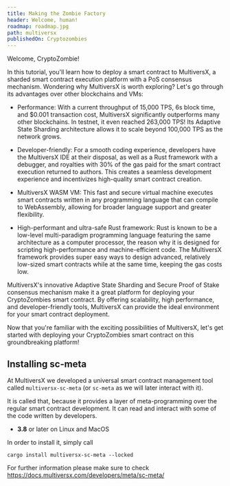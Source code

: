 ```yaml
---
title: Making the Zombie Factory
header: Welcome, human!
roadmap: roadmap.jpg
path: multiversx
publishedOn: Cryptozombies
---
```


Welcome, CryptoZombie!

In this tutorial, you'll learn how to deploy a smart contract to MultiversX, a sharded smart contract execution platform with a PoS consensus mechanism. Wondering why MultiversX is worth exploring? Let's go through its advantages over other blockchains and VMs:

 - Performance: With a current throughput of 15,000 TPS, 6s block time, and $0.001 transaction cost, MultiversX significantly outperforms many other blockchains. In testnet, it even reached 263,000 TPS! Its Adaptive State Sharding architecture allows it to scale beyond 100,000 TPS as the network grows.

 - Developer-friendly: For a smooth coding experience, developers have the MultiversX IDE at their disposal, as well as a Rust framework with a debugger, and royalties with 30% of the gas paid for the smart contract execution returned to authors. This creates a seamless development experience and incentivizes high-quality smart contract creation.

 - MultiversX WASM VM: This fast and secure virtual machine executes smart contracts written in any programming language that can compile to WebAssembly, allowing for broader language support and greater flexibility.

 - High-performant and ultra-safe Rust framework: Rust is known to be a low-level multi-paradigm programming language featuring the same architecture as a computer processor, the reason why it is designed for scripting high-performance and machine-efficient code. The MultiversX framework provides super easy ways to design advanced, relatively low-sized smart contracts while at the same time, keeping the gas costs low.  

MultiversX's innovative Adaptive State Sharding and Secure Proof of Stake consensus mechanism make it a great platform for deploying your CryptoZombies smart contract. By offering scalability, high performance, and developer-friendly tools, MultiversX can provide the ideal environment for your smart contract deployment.

Now that you're familiar with the exciting possibilities of MultiversX, let's get started with deploying your CryptoZombies smart contract on this groundbreaking platform!



## Installing sc-meta

At MultiversX we developed a universal smart contract management tool called `multiversx-sc-meta` (or `sc-meta` as we will later interact with it). 

It is called that, because it provides a layer of meta-programming over the regular smart contract development. It can read and interact with some of the code written by developers.

- **3.8** or later on Linux and MacOS

In order to install it, simply call 

```
cargo install multiversx-sc-meta --locked
```

For further information please make sure to check https://docs.multiversx.com/developers/meta/sc-meta/
